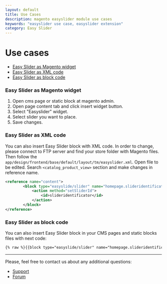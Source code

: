 ```yaml
---
layout: default
title: Use Cases
description: magento easyslider module use cases
keywords: "easyslider use case, easyslider extension"
category: Easy Slider
---
```


# Use cases

 *  [Easy Slider as Magento widget](#easy-slider-as-magento-widget)
 *  [Easy Slider as XML code](#easy-slider-as-xml-code)
 *  [Easy Slider as block code](#easy-slider-as-block-code)

### Easy Slider as Magento widget

 1. Open cms page or static block at magento admin.
 2. Open page content tab and click insert widget button.
 3. Select "Easyslider" widget.
 4. Select slider you want to place.
 5. Save changes.

### Easy Slider as XML code

You can also insert Easy Slider block with XML code. In order to change,
please connect to FTP server and find your store folder with Magento files.
Then follow the `app/design/frontend/base/default/layout/tm/easyslider.xml`.
Open file to be edited. Search `<catalog_product_view>` section and make changes in reference name.

```xml
<reference name="content">
        <block type="easyslide/slider" name="homepage.slideridentificator">
            <action method="setSliderId">
                <id>slideridentificator</id>
            </action>
        </block>
</reference>
```

### Easy Slider as block code

You can also insert Easy Slider block in your CMS pages and static blocks
files with next code:

```html
{% raw %}{{block type="easyslide/slider" name="homepage.slideridentificator" slider_id="slideridentificator" }}{% endraw %}
```


---

Please, feel free to contact us about any additional questions:

* [Support](https://swissuplabs.com/contacts/)
* [Forum](https://swissuplabs.com/magento-forum/)